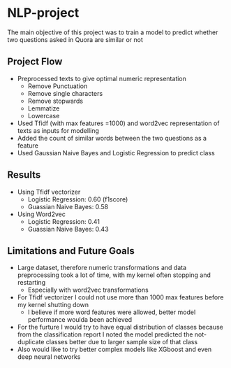 # NLP-project

The main objective of this project was to train a model to predict whether two questions asked in Quora are similar or not

## Project Flow
- Preprocessed texts to give optimal numeric representation
    - Remove Punctuation
    - Remove single characters
    - Remove stopwards
    - Lemmatize
    - Lowercase
- Used Tfidf (with max features =1000) and word2vec representation of texts as inputs for modelling
- Added the count of similar words between the two questions as a feature
- Used Gaussian Naive Bayes and Logistic Regression to predict class

## Results
- Using Tfidf vectorizer
    - Logistic Regression: 0.60 (f1score)
    - Guassian Naive Bayes: 0.58
- Using Word2vec 
    - Logistic Regression: 0.41
    - Guassian Naive Bayes: 0.43
## Limitations and Future Goals
- Large dataset, therefore numeric transformations and data preprocessing took a lot of time, with my kernel often stopping and restarting
    - Especially with word2vec transformations
- For Tfidf vectorizer I could not use more than 1000 max features before my kernel shutting down
    - I believe if more word features were allowed, better model performance woulda been achieved
- For the furture I would try to have equal distribution of classes because from the classification report I noted the model predicted the not-duplicate classes better due to larger sample size of that class
- Also would like to try better complex models like XGboost and even deep neural networks
